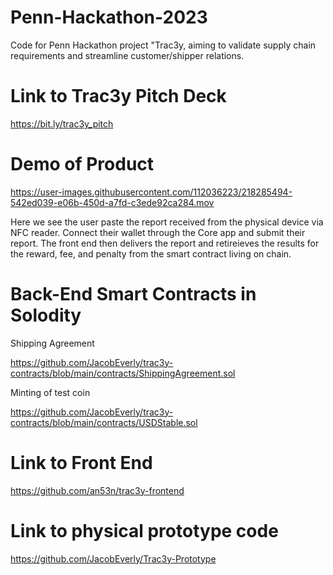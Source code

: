 # Penn-Hackathon-2023

Code for Penn Hackathon project "Trac3y, aiming to validate supply chain requirements and streamline customer/shipper relations.

# Link to Trac3y Pitch Deck
https://bit.ly/trac3y_pitch

# Demo of Product
https://user-images.githubusercontent.com/112036223/218285494-542ed039-e06b-450d-a7fd-c3ede92ca284.mov

Here we see the user paste the report received from the physical device via NFC reader. Connect their wallet through the Core app and submit their report. The front end then delivers the report and retireieves the results for the reward, fee, and penalty from the smart contract living on chain.


# Back-End Smart Contracts in Solodity

Shipping Agreement

https://github.com/JacobEverly/trac3y-contracts/blob/main/contracts/ShippingAgreement.sol

Minting of test coin

https://github.com/JacobEverly/trac3y-contracts/blob/main/contracts/USDStable.sol

# Link to Front End

https://github.com/an53n/trac3y-frontend

# Link to physical prototype code

https://github.com/JacobEverly/Trac3y-Prototype
